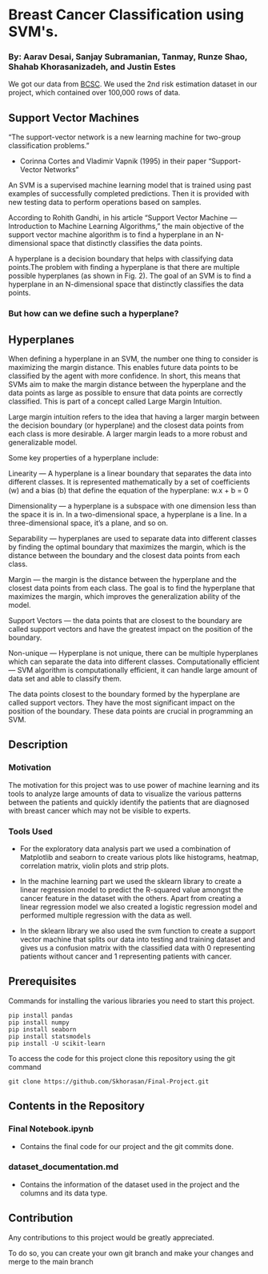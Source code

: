 # Breast Cancer Classification using SVM's.

### By: Aarav Desai, Sanjay Subramanian, Tanmay, Runze Shao, Shahab Khorasanizadeh, and Justin Estes

We got our data from [BCSC](https://www.bcsc-research.org/data/rfdataset/dataset). We used the 2nd risk estimation dataset in our project, which contained over 100,000 rows of data.


<!-- #region -->
## Support Vector Machines ##

“The support-vector network is a new learning machine for two-group classification problems.”

- Corinna Cortes and Vladimir Vapnik (1995) in their paper “Support-Vector Networks”

An SVM is a supervised machine learning model that is trained using past examples of successfully completed predictions. Then it is provided with new testing data to perform operations based on samples.

According to Rohith Gandhi, in his article “Support Vector Machine — Introduction to Machine Learning Algorithms,” the main objective of the support vector machine algorithm is to find a hyperplane in an N-dimensional space that distinctly classifies the data points.

A hyperplane is a decision boundary that helps with classifying data points.The problem with finding a hyperplane is that there are multiple possible hyperplanes (as shown in Fig. 2). The goal of an SVM is to find a hyperplane in an N-dimensional space that distinctly classifies the data points.

### But how can we define such a hyperplane? ###



## Hyperplanes ##
When defining a hyperplane in an SVM, the number one thing to consider is maximizing the margin distance. This enables future data points to be classified by the agent with more confidence. In short, this means that SVMs aim to make the margin distance between the hyperplane and the data points as large as possible to ensure that data points are correctly classified. This is part of a concept called Large Margin Intuition.

Large margin intuition refers to the idea that having a larger margin between the decision boundary (or hyperplane) and the closest data points from each class is more desirable. A larger margin leads to a more robust and generalizable model.

Some key properties of a hyperplane include:

Linearity — A hyperplane is a linear boundary that separates the data into different classes. It is represented mathematically by a set of coefficients (w) and a bias (b) that define the equation of the hyperplane: w.x + b = 0

Dimensionality — a hyperplane is a subspace with one dimension less than the space it is in. In a two-dimensional space, a hyperplane is a line. In a three-dimensional space, it’s a plane, and so on.

Separability — hyperplanes are used to separate data into different classes by finding the optimal boundary that maximizes the margin, which is the distance between the boundary and the closest data points from each class.

Margin — the margin is the distance between the hyperplane and the closest data points from each class. The goal is to find the hyperplane that maximizes the margin, which improves the generalization ability of the model.

Support Vectors — the data points that are closest to the boundary are called support vectors and have the greatest impact on the position of the boundary.

Non-unique — Hyperplane is not unique, there can be multiple hyperplanes which can separate the data into different classes.
Computationally efficient — SVM algorithm is computationally efficient, it can handle large amount of data set and able to classify them.

The data points closest to the boundary formed by the hyperplane are called support vectors. They have the most significant impact on the position of the boundary. These data points are crucial in programming an SVM.
<!-- #endregion -->

## Description

### Motivation

The motivation for this project was to use power of machine learning and its tools to analyze large amounts of data to visualize the various patterns between the patients and quickly identify the patients that are diagnosed with breast cancer which may not be visible to experts.

### Tools Used

- For the exploratory data analysis part we used a combination of Matplotlib and seaborn to create various plots like histograms, heatmap, correlation matrix, violin plots and strip plots. 

- In the machine learning part we used the sklearn library to create a linear regression model to predict the R-squared value amongst the cancer feature in the dataset with the others. Apart from creating a linear regression model we also created a logistic regression model and performed multiple regression with the data as well.

- In the sklearn library we also used the svm function to create a support vector machine that splits our data into testing and training dataset and gives us a confusion matrix with the classified data with 0 representing patients without cancer and 1 representing patients with cancer.



## Prerequisites


Commands for installing the various libraries you need to start this project.

<!-- #raw -->
```
pip install pandas
pip install numpy
pip install seaborn
pip install statsmodels
pip install -U scikit-learn
```
<!-- #endraw -->

To access the code for this project clone this repository using the git command

<!-- #raw -->
```
git clone https://github.com/Skhorasan/Final-Project.git
```
<!-- #endraw -->

## Contents in the Repository


### Final Notebook.ipynb 
- Contains the final code for our project and the git commits done.

### dataset_documentation.md
- Contains the information of the dataset used in the project and the columns and its data type.



## Contribution


Any contributions to this project would be greatly appreciated.

To do so, you can create your own git branch and make your changes and merge to the main branch
